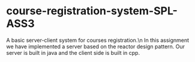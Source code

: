 # course-registration-system-SPL-ASS3
A basic server-client system for courses registration.\n
In this assignment we have implemented a server based on the reactor design pattern. Our server is built in java and the client side is built in cpp.
